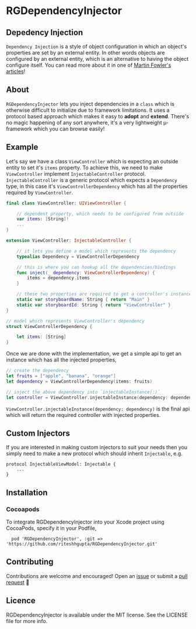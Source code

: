 # RGDependencyInjector

## Depedency Injection

`Dependency Injection` is a style of object configuration in which an object's properties are set by an external entity. In other words objects are configured by an external entity, which is an alternative to having the object configure itself. You can read more about it in one of [Martin Fowler's articles](https://www.martinfowler.com/articles/injection.html)!

## About

`RGDependencyInjector` lets you inject dependencies in a `class` which is otherwise difficult to initialize due to framework limitations. It uses a protocol based approach which makes it easy to **adopt** and **extend**. There's no magic happening of any sort anywhere, it's a very lightweight µ-framework which you can browse easily!

## Example

Let's say we have a class `ViewController` which is expecting an outside entity to set it's `items` property. To achieve this, we need to make `ViewController` implement `InjectableController` protocol. `InjectableController` is a generic protocol which expects a `Dependency` type, in this case it's `ViewControllerDependency` which has all the properties required by `ViewController`.

```swift
final class ViewController: UIViewController {

	// dependent property, which needs to be configured from outside
	var items: [String]!
	...
}

extension ViewController: InjectableController {

	// it lets you define a model which represents the dependency
	typealias Dependency = ViewControllerDependency

	// this is where you can hookup all the dependencies/bindings
	func inject(_ dependency: ViewControllerDependency) {
		items = dependency.items
	}

	// these two properties are required to get a controller's instance from a storyboard
	static var storyboardName: String { return "Main" }
	static var storyboardId: String { return "ViewController" }
}

// model which represents ViewController's dependency
struct ViewControllerDependency {

	let items: [String]
}
```
 
Once we are done with the implementation, we get a simple api to get an instance which has all the injected properties,

```swift
// create the dependency
let fruits = ["apple", "banana", "orange"]
let dependency = ViewControllerDependency(items: fruits)

// inject the above dependency into `injectableInstance(:)`
let controller = ViewController.injectableInstance(dependency: dependency)

```

`ViewController.injectableInstance(dependency: dependency)` is the final api which will return the required controller with injected properties.

## Custom Injectors

If you are interested in making custom injectors to suit your needs then you simply need to make a new protocol which should inherit `Injectable`, e.g.

```
protocol InjectableViewModel: Injectable {
	...
}
```

## Installation

### Cocoapods

To integrate RGDependencyInjector into your Xcode project using CocoaPods, specify it in your Podfile,

```
  pod 'RGDependencyInjector', :git => 'https://github.com/riteshhgupta/RGDependencyInjector.git'
```

## Contributing

Contributions are welcome and encouraged! Open an [issue](https://github.com/riteshhgupta/RGDependencyInjector/issues/new) or submit a [pull request](https://github.com/riteshhgupta/RGDependencyInjector/compare) 🚀

## Licence

RGDependencyInjector is available under the MIT license. See the LICENSE file for more info.
